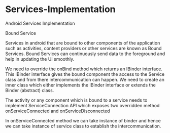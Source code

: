# Services-Implementation
Android Services Implementation

Bound Service

Services in android that are bound to other components of the application such as activities, content providers or other services are known as Bound Services.
Bound Services can continuously send data to the foreground and help in updating the UI smoothly.

We need to override the onBind method which returns an IBinder interface. This IBinder interface gives the bound component the access to the Service class
and from there intercommunication can happen. We need to create an inner class which either implements the IBinder interface or extends the Binder (abstract) class.

The activity or any component which is bound to a service needs to implement ServiceConnection API which exposes two overridden method onServiceConnected
and onServiceDisconnected

In onServiceConnected method we can take instance of binder and hence we can take instance of service class to establish the intercommunication.
